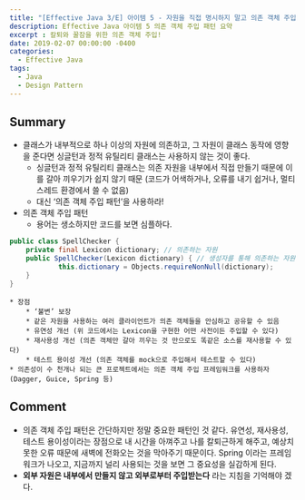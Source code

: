 ```yaml
---
title: "[Effective Java 3/E] 아이템 5 - 자원을 직접 명시하지 말고 의존 객체 주입을 사용하라"
description: Effective Java 아이템 5 의존 객체 주입 패턴 요약
excerpt : 칼퇴와 꿀잠을 위한 의존 객체 주입!
date: 2019-02-07 00:00:00 -0400
categories:
  - Effective Java
tags:
  - Java
  - Design Pattern
---
```


## Summary

* 클래스가 내부적으로 하나 이상의 자원에 의존하고, 그 자원이 클래스 동작에 영향을 준다면 싱글턴과 정적 유틸리티 클래스는 사용하지 않는 것이 좋다.
    * 싱글턴과 정적 유틸리티 클래스는 의존 자원을 내부에서 직접 만들기 때문에 이를 갈아 끼우기가 쉽지 않기 때문 (코드가 어색하거나, 오류를 내기 쉽거나, 멀티스레드 환경에서 쓸 수 없음)
    * 대신 ‘의존 객체 주입 패턴’을 사용하라!
* 의존 객체 주입 패턴
    * 용어는 생소하지만 코드를 보면 심플하다.
```java
public class SpellChecker {
    private final Lexicon dictionary; // 의존하는 자원
    public SpellChecker(Lexicon dictionary) { // 생성자를 통해 의존하는 자원을 ‘주입’ 받음. 자원을 직접 주입 받지 않고 자원을 만들어주는 팩터리를 넘겨받을 수도 있음
            this.dictionary = Objects.requireNonNull(dictionary);
    }
}
```
    * 장점
        * ‘불변’ 보장
        * 같은 자원을 사용하는 여러 클라이언트가 의존 객체들을 안심하고 공유할 수 있음
        * 유연성 개선 (위 코드에서는 Lexicon을 구현한 어떤 사전이든 주입할 수 있다)
        * 재사용성 개선 (의존 객체만 갈아 끼우는 것 만으로도 똑같은 소스를 재사용할 수 있다)
        * 테스트 용이성 개선 (의존 객체를 mock으로 주입해서 테스트할 수 있다)
    * 의존성이 수 천개나 되는 큰 프로젝트에서는 의존 객체 주입 프레임워크를 사용하자 (Dagger, Guice, Spring 등)

## Comment
* 의존 객체 주입 패턴은 간단하지만 정말 중요한 패턴인 것 같다. 유연성, 재사용성, 테스트 용이성이라는 장점으로 내 시간을 아껴주고 나를 칼퇴근하게 해주고, 예상치 못한 오류 때문에 새벽에 전화오는 것을 막아주기 때문이다. Spring 이라는 프레임워크가 나오고, 지금까지 널리 사용되는 것을 보면 그 중요성을 실감하게 된다.
* **외부 자원은 내부에서 만들지 않고 외부로부터 주입받는다** 라는 지침을 기억해야 겠다.
